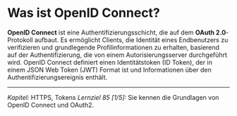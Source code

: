 # Was ist OpenID Connect?

**OpenID Connect** ist eine Authentifizierungsschicht, die auf dem **OAuth 2.0**-Protokoll aufbaut. Es ermöglicht Clients, die Identität eines Endbenutzers zu verifizieren und grundlegende Profilinformationen zu erhalten, basierend auf der Authentifizierung, die von einem Autorisierungsserver durchgeführt wird. OpenID Connect definiert einen Identitätstoken (ID Token), der in einem JSON Web Token (JWT) Format ist und Informationen über den Authentifizierungsereignis enthält.

---

_Kapitel:_ HTTPS, Tokens
_Lernziel 85 \[1/5\]:_ Sie kennen die Grundlagen von OpenID Connect und OAuth2.
